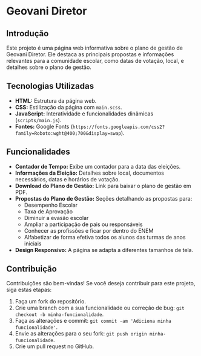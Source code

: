 # Geovani Diretor

## Introdução

Este projeto é uma página web informativa sobre o plano de gestão de Geovani Diretor. Ele destaca as principais propostas e informações relevantes para a comunidade escolar,
como datas de votação, local, e detalhes sobre o plano de gestão.

## Tecnologias Utilizadas

* **HTML:** Estrutura da página web.
* **CSS:** Estilização da página com `main.scss`.
* **JavaScript:** Interatividade e funcionalidades dinâmicas (`scripts/main.js`).
* **Fontes:** Google Fonts (`https://fonts.googleapis.com/css2?family=Roboto:wght@400;700&display=swap`).

## Funcionalidades

* **Contador de Tempo:** Exibe um contador para a data das eleições.
* **Informações da Eleição:** Detalhes sobre local, documentos necessários, datas e horários de votação.
* **Download do Plano de Gestão:** Link para baixar o plano de gestão em PDF.
* **Propostas do Plano de Gestão:** Seções detalhando as propostas para:
    * Desempenho Escolar
    * Taxa de Aprovação
    * Diminuir a evasão escolar
    * Ampliar a participação de pais ou responsáveis
    * Conhecer as profissões e ficar por dentro do ENEM
    * Alfabetizar de forma efetiva todos os alunos das turmas de anos iniciais
* **Design Responsivo:** A página se adapta a diferentes tamanhos de tela.

## Contribuição

Contribuições são bem-vindas! Se você deseja contribuir para este projeto, siga estas etapas:

1.  Faça um fork do repositório.
2.  Crie uma branch com a sua funcionalidade ou correção de bug: `git checkout -b minha-funcionalidade`.
3.  Faça as alterações e commit: `git commit -am 'Adiciona minha funcionalidade'`.
4.  Envie as alterações para o seu fork: `git push origin minha-funcionalidade`.
5.  Crie um pull request no GitHub.
